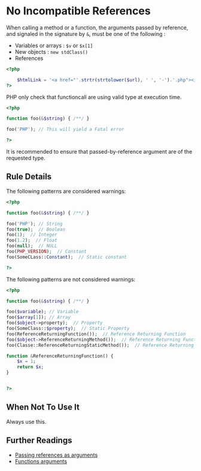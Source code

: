 <!-- PHP Manual -->
# No Incompatible References

When calling a method or a function, the arguments passed by reference, and signaled in the signature by `&`, must be one of the following : 
* Variables or arrays : `$v` or `$x[1]`
* New objects : `new stdClass()`
* References

```php
<?php

    $htmlLink = '<a href="'.strtr(strtolower($url), ' ', '-').'.php"><img src="'.strtr(strtolower($url), ' ', '-').'.png" alt="$title"></a>';
?>
```

PHP only check that functioncall are using valid type at execution time. 

```php
<?php

function foo(&$string) { /**/ }

foo('PHP'); // This will yield a Fatal error

?>
```

It is recommended to ensure that passed-by-reference argument are of the requested type. 

## Rule Details

The following patterns are considered warnings:

```php
<?php

function foo(&$string) { /**/ }

foo('PHP'); // String
foo(true);  // Boolean
foo(1);  // Integer
foo(1.2);  // Float
foo(null);  // NULL
foo(PHP_VERSION);  // Constant
foo(SomeCLass::Constant);  // Static constant

?>
```
The following patterns are not considered warnings:

```php
<?php

function foo(&$string) { /**/ }

foo($variable); // Variable
foo($array[1]); // Array
foo($object->property);  // Property
foo(SomeClass::$property);  // Static Property
foo(ReferenceReturningFunction());  // Reference Returning Function
foo($object->ReferenceReturningMethod());  // Reference Returning Function
foo(Classe::ReferenceReturningStaticMethod());  // Reference Returning Function

function &ReferenceReturningFunction() {
    $x = 1;
    return $x;
}


?>
```

<!--

### Options
-->
## When Not To Use It
Always use this.

## Further Readings
* [Passing references as arguments](http://php.net/manual/en/language.references.pass.php)
* [Functions arguments](http://php.net/manual/en/functions.arguments.php)
